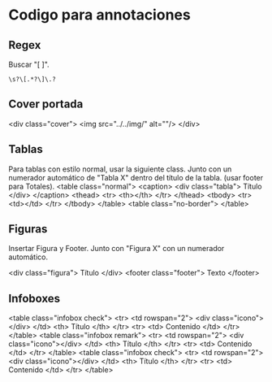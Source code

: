# Codigo para annotaciones

## Regex

Buscar "[  ]".

```regex
\s?\[.*?\]\.?
```

## Cover portada

<code-block lang="html">
&lt;div class="cover"&gt;
  &lt;img src="../../img/" alt=""/&gt;
&lt;/div&gt;
</code-block>

## Tablas

<tabs>
<tab title="Estilo normal">
Para tablas con estilo normal, usar la siguiente class. Junto con un numerador automático de "Tabla X" dentro del título
de la tabla. (usar footer para Totales).

<code-block lang="html">
&lt;table class=&quot;normal&quot;&gt;
  &lt;caption&gt;
    &lt;div class=&quot;tabla&quot;&gt;
      Título
    &lt;/div&gt;
  &lt;/caption&gt;
  &lt;thead&gt;
  &lt;tr&gt;
    &lt;th&gt;&lt;/th&gt;
  &lt;/tr&gt;
  &lt;/thead&gt;
  &lt;tbody&gt;
  &lt;tr&gt;
    &lt;td&gt;&lt;/td&gt;
  &lt;/tr&gt;
  &lt;/tbody&gt;
&lt;/table&gt;
</code-block>

</tab>
<tab title="Sin bordes">
<code-block lang="html">
&lt;table class=&quot;no-border&quot;&gt;
&lt;/table&gt;
</code-block>

</tab>
</tabs>

## Figuras

Insertar Figura y Footer. Junto con "Figura X" con un numerador automático.

<tabs>
<tab title="Figura">
<code-block lang="html">
&lt;div class=&quot;figura&quot;&gt;
  Título
&lt;/div&gt;
</code-block>

</tab>
<tab title="Footer">
<code-block lang="html">
&lt;footer class=&quot;footer&quot;&gt;
  Texto
&lt;/footer&gt;
</code-block>

</tab>
</tabs>

## Infoboxes

<tabs>
<tab title="Check">
<code-block lang="html">
&lt;table class=&quot;infobox check&quot;&gt;
  &lt;tr&gt;
    &lt;td rowspan=&quot;2&quot;&gt;
      &lt;div class=&quot;icono&quot;&gt;&lt;/div&gt;
    &lt;/td&gt;
    &lt;th&gt;
      Título
    &lt;/th&gt;
  &lt;/tr&gt;
  &lt;tr&gt;
    &lt;td&gt;
      Contenido
    &lt;/td&gt;
  &lt;/tr&gt;
&lt;/table&gt;
</code-block>
</tab>
<tab title="Remark">
<code-block lang="html">
&lt;table class=&quot;infobox remark&quot;&gt;
  &lt;tr&gt;
    &lt;td rowspan=&quot;2&quot;&gt;
      &lt;div class=&quot;icono&quot;&gt;&lt;/div&gt;
    &lt;/td&gt;
    &lt;th&gt;
      Título
    &lt;/th&gt;
  &lt;/tr&gt;
  &lt;tr&gt;
    &lt;td&gt;
      Contenido
    &lt;/td&gt;
  &lt;/tr&gt;
&lt;/table&gt;
</code-block>
</tab>
<tab title="Important">
<code-block lang="html">
&lt;table class=&quot;infobox check&quot;&gt;
  &lt;tr&gt;
    &lt;td rowspan=&quot;2&quot;&gt;
      &lt;div class=&quot;icono&quot;&gt;&lt;/div&gt;
    &lt;/td&gt;
    &lt;th&gt;
      Título
    &lt;/th&gt;
  &lt;/tr&gt;
  &lt;tr&gt;
    &lt;td&gt;
      Contenido
    &lt;/td&gt;
  &lt;/tr&gt;
&lt;/table&gt;
</code-block>
</tab>
</tabs>

